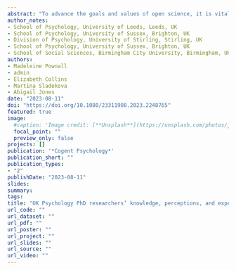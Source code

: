```yaml
---
abstract: "To advance the goals and values of open science, it is vital that the next generation of researchers, i.e. PhD researchers, is supported in adopting open science practices. However, to date, there is no comprehensive understanding of psychology PhD researchers’ knowledge, perceptions, and experiences with open science in a UK context. The present study used a pre-registered mixed methods design to fill this gap in the literature, by surveying psychology PhD students in the UK (n = 196) on their experiences with open science, perceptions of open science, and knowledge of open science tools and practices. Our findings demonstrate that while attitudes towards questionable research practices were consistently high, knowledge and perceptions of open science tools and practices varied considerably across PhD researchers. In particular, supervisory support and guidance with open science practices was mixed across participants. Perceived benefits of engaging with open science included benefits to employability, signalling researcher credibility, sharing learning and resources, building collaboration and relationships, and wider dissemination of PhD researchers’ work. Perceived barriers included lack of time, financial reasons, fear of scooping, fear of judgement or criticism, and incompatibility with research paradigms (e.g. qualitative research). Implications for policy, including British Psychological Society training and support, are discussed."
author_notes:
- School of Psychology, University of Leeds, Leeds, UK
- School of Psychology, University of Sussex, Brighton, UK
- Division of Psychology, University of Stirling, Stirling, UK
- School of Psychology, University of Sussex, Brighton, UK
- School of Social Sciences, Birmingham City University, Birmingham, UK
authors:
- Madeleine Pownall
- admin
- Elizabeth Collins
- Martina Sladekova
- Abigail Jones
date: "2023-08-11"
doi: "https://doi.org/10.1080/23311908.2023.2248765"
featured: true
image:
  #caption: 'Image credit: [**Unsplash**](https://unsplash.com/photos/jdD8gXaTZsc)'
  focal_point: ""
  preview_only: false
projects: []
publication: '*Cogent Psychology*'
publication_short: ""
publication_types:
- "2"
publishDate: "2023-08-11"
slides: 
summary: 
tags:
title: "UK Psychology PhD researchers’ knowledge, perceptions, and experiences of open science"
url_code: ""
url_dataset: ""
url_pdf: ""
url_poster: ""
url_project: ""
url_slides: ""
url_source: ""
url_video: ""
---
```

